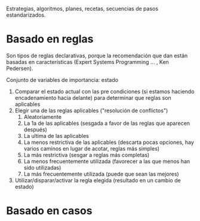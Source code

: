 Estrategias, algoritmos, planes, recetas, secuencias de pasos estandarizados.

# Basado en reglas

Son tipos de reglas declarativas, porque la recomendación que dan están basadas en características (Expert Systems Programming ... , Ken Pedersen). 

Conjunto de variables de importancia: estado

1. Comparar el estado actual con las pre condiciones (si estamos haciendo encadenamiento hacia delante) para determinar que reglas son aplicables
2. Elegir una de las reglas aplicables ("resolución de conflictos")
	1. Aleatoriamente
	2. La 1a de las aplicables (sesgada a favor de las reglas que aparecen después)
	3. La ultima de las aplicables
	4. La menos restrictiva de las aplicables (descarta pocas opciones, hay varios caminos en lugar de acotar, reglas más simples)
	5. La más restrictiva (sesgar a reglas más completas)
	6. La menos frecuentemente utilizada (favorecer a las que menos han sido utilizadas)
	7. La más frecuentemente utilizada (puede que sean las mejores)
3. Utilizar/disparar/activar la regla elegida (resultado en un cambio de estado)

# Basado en casos


